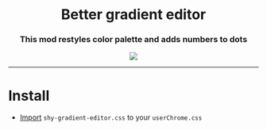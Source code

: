 <h1 align=center>Better gradient editor</h1>

<h3 align=center>This mod restyles color palette and adds numbers to dots</h3>

<p align="center"><img src="https://github.com/user-attachments/assets/e97f33ae-c851-4f82-b1fc-166107b7c3bc"></p>

-----

# Install

- [Import](https://developer.mozilla.org/en-US/docs/Web/CSS/@import) `shy-gradient-editor.css` to your `userChrome.css`
